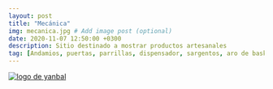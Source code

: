 ```yaml
---
layout: post
title: "Mecánica"
img: mecanica.jpg # Add image post (optional)
date: 2020-11-07 12:50:00 +0300
description: Sitio destinado a mostrar productos artesanales
tag: [Andamios, puertas, parrillas, dispensador, sargentos, aro de basket]
---
```



[logo2]: https://raw.githubusercontent.com/Betty-C/bef/gh-pages/assets/img/mecanica.jpg
[yanbal]: https://jorge-onofa.github.io/karna/ "clic para visitar CATALOGO YANBAL"
[![logo de yanbal][logo2]][yanbal]
